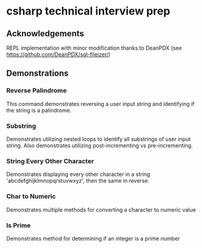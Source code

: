 # csharp technical interview prep


## Acknowledgements

REPL implementation with minor modification thanks to DeanPDX (see https://github.com/DeanPDX/sql-fileizer/)

## Demonstrations

### Reverse Palindrome
This command demonstrates reversing a user input string and identifying if the string is a palindrome.

### Substring
Demonstrates utilizing nested loops to identify all substrings of user input string.  Also demonstrates utilizing post-incrementing vs pre-incrementing.

### String Every Other Character
Demonstrates displaying every other character in a string 'abcdefghijklmnopqrstuvwxyz', then the same in reverse.

### Char to Numeric
Demonstrates multiple methods for converting a character to numeric value

### Is Prime
Demonstrates method for determining if an integer is a prime number
